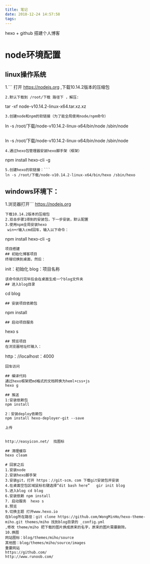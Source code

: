 ```yaml
---
title: 笔记
date: 2018-12-24 14:57:58
tags:
---
```

hexo + github 搭建个人博客
# node环境配置
## linux操作系统
1.```
打开 https://nodejs.org ,下载10.14.2版本的压缩包
```
2.默认下载到 /root/下载 路径下 ，解压:
```
tar -xf node-v10.14.2-linux-x64.tar.xz.xz
```
3.创建node和npm的软链接（为了能全局使用node/npm命令）
```
ln -s /root/下载/node-v10.14.2-linux-x64/bin/node /sbin/node
```
```
ln -s /root/下载/node-v10.14.2-linux-x64/bin/node /sbin/node
```
4.通过hexo包管理器安装hexo脚手架（框架）
```
npm install hexo-cli -g
```
5.创建hexo的软链接：```
ln -s /root/下载/node-v10.14.2-linux-x64/bin/hexo /sbin/hexo
```
## windows环境下：
1.浏览器打开```
https://nodejs.org
 ```
 下载10.14.2版本的压缩包
2.双击步骤1得到的安装包，下一步安装，默认配置
3.使用npm全局安装hexo
  win+r输入cmd回车，输入以下命令：
  ```
  npm install hexo-cli -g
  ```
  项目搭建
  ## 初始化博客项目
  终端切换到桌面，然后：
  ```
  init：初始化
  blog：项目名称
  ```
  该命令执行完毕后会在桌面生成一个blog文件夹
  ## 进入blog目录
  ```
  cd blog
  ```
  ## 安装项目依赖包
  ```
  npm  install
  ```
  ## 启动项目服务
  ```
  hexo s
  ```
  ## 预览项目
  在浏览器地址栏输入：
  ```
  http：//localhost：4000
   ```
   回车访问

  ## 编译代码
  通过hexo框架把md格式的文档转换为heml+css+js
  hexo g

  ## 推送
  1:安装依赖包
  npm install

   2：安装deploy依赖包
   npm install hexo-deployer-git --save

   上传


http://easyicon.net/  找图标

## 清理缓存
hexo cleam

# 回家之后
1.安装node
2.安装hexo脚手架
3.安装git，打开 https：//git-scm，com 下载git安装包并安装
4.在桌面空包区域鼠标右键选择“dit bash here”   gir init blog
5.进入blog cd blog
6.安装依赖 npm install
7. 启动服务  hexo s
8.预览
9.切换主题 打开www.hexo.io
在blog所在路径：git clone https://github.com/WongMinHo/hexo-theme-miho.git themes/miho 找到blog目录的 _config.yml
,修改 theme/miho 把下载的图片换成原来的名字，原来的图片需要删除。
10.换图
网站图标：blog/themes/miho/source
其他图：blog/themes/miho/source/images
重要网站
https://github.com/
http://www.runoob.com/

